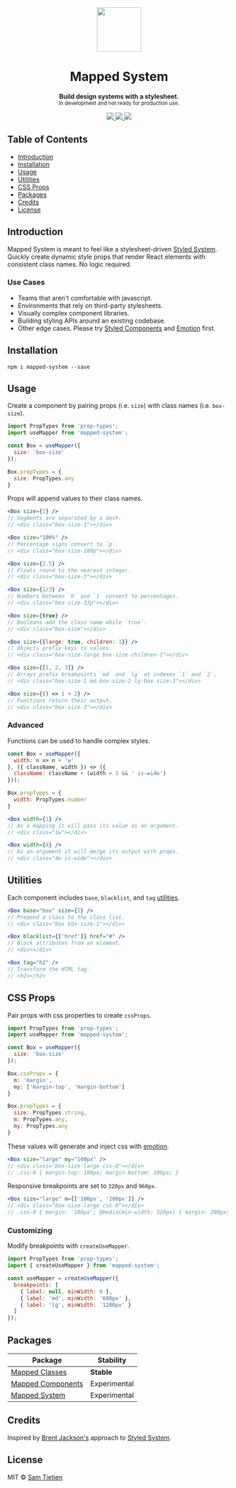 <div align="center">
  <img src="https://tietjeninteractive.com/projects/mapped-system/mapped-system.svg" width="100px" />
</div>

<h1 align="center">Mapped System</h1>

<p align="center"><strong>Build design systems with a stylesheet.</strong><br/><small>In development and not ready for production use.</small></p>

<div align="center">
  <a href="https://www.npmjs.com/package/@samtietjen/mapped-system">
    <img src="https://img.shields.io/badge/npm-v0.2.0-black.svg">
  </a>
  <a href="https://nodejs.org/api/documentation.html#documentation_stability_index">
    <img src="https://img.shields.io/badge/stability-experimental-black.svg">
  </a>
  <a href="https://opensource.org/licenses/MIT">
    <img src="https://img.shields.io/badge/license-MIT-black.svg">
  </a>
</div>

## Table of Contents
- [Introduction](#Introduction)
- [Installation](#Installation)
- [Usage](#Usage)
- [Utilities](#Utilities)
- [CSS Props](#CSS-Props)
- [Packages](#Packages)
- [Credits](#Credits)
- [License](#License)

## Introduction
Mapped System is meant to feel like a stylesheet-driven [Styled System](https://styled-system.com/). Quickly create dynamic style props that render React elements with consistent class names. No logic required.

### Use Cases
- Teams that aren't comfortable with javascript.
- Environments that rely on third-party stylesheets.
- Visually complex component libraries.
- Building styling APIs around an existing codebase.
- Other edge cases. Please try [Styled Components](https://styled-components.com/) and [Emotion](https://emotion.sh/) first.

## Installation

```shell
npm i mapped-system --save
```

## Usage
Create a component by pairing props (i.e. `size`) with class names (i.e. `box-size`).

```jsx
import PropTypes from 'prop-types';
import useMapper from 'mapped-system';

const Box = useMapper({
  size: 'box-size'
});

Box.propTypes = {
  size: PropTypes.any
}
```

Props will append values to their class names.

```jsx
<Box size={1} />
// Segments are separated by a dash.
// <div class="box-size-1"></div>

<Box size="100%" />
// Percentage signs convert to `p`.
// <div class="box-size-100p"></div>

<Box size={2.5} />
// Floats round to the nearest integer.
// <div class="box-size-3"></div>

<Box size={1/3} />
// Numbers between `0` and `1` convert to percentages.
// <div class="box-size-33p"></div>

<Box size={true} />
// Booleans add the class name while `true`.
// <div class="box-size"></div>

<Box size={{large: true, children: 1}} />
// Objects prefix keys to values.
// <div class="box-size-large box-size-children-1"></div>

<Box size={[1, 2, 3]} />
// Arrays prefix breakpoints `md` and `lg` at indexes `1` and `2`.
// <div class="box-size-1 md-box-size-2 lg-box-size-3"></div>

<Box size={() => 1 + 2} />
// Functions return their output.
// <div class="box-size-3"></div>
```

### Advanced

Functions can be used to handle complex styles.

```jsx
const Box = useMapper({
  width: n => n + 'w'
}, ({ className, width }) => ({
  className: className + (width > 3 && ' is-wide')
}));

Box.propTypes = {
  width: PropTypes.number
}

<Box width={1} />
// As a mapping it will pass its value as an argument.
// <div class="1w"></div>

<Box width={4} />
// As an argument it will merge its output with props.
// <div class="4w is-wide"></div>
```

## Utilities
Each component includes `base`, `blacklist`, and `tag` [utilities](packages/mapped-components#utilities).

```jsx
<Box base="box" size={1} /> 
// Prepend a class to the class list.
// <div class="box box-size-1"></div>

<Box blacklist={['href']} href="#" /> 
// Block attributes from an element.
// <div></div>

<Box tag="h2" /> 
// Transform the HTML tag.
// <h2></h2>
```

## CSS Props
Pair props with css properties to create `cssProps`.

```jsx
import PropTypes from 'prop-types';
import useMapper from 'mapped-system';

const Box = useMapper({
  size: 'box-size'
});

Box.cssProps = {
  m: 'margin',
  my: ['margin-top', 'margin-bottom']
}

Box.propTypes = {
  size: PropTypes.string,
  m: PropTypes.any,
  my: PropTypes.any
}
```

These values will generate and inject css with [emotion](https://emotion.sh).

```jsx
<Box size="large" my="100px" /> 
// <div class="box-size-large css-0"></div>
// .css-0 { margin-top: 100px; margin-bottom: 100px; }
```

Responsive breakpoints are set to `320px` and `960px`. 

```jsx
<Box size="large" m={['100px', '200px']} /> 
// <div class="box-size-large css-0"></div>
// .css-0 { margin: '100px'; @media(min-width: 320px) { margin: 200px; } }
```

### Customizing
Modify breakpoints with `createUseMapper`.

```jsx
import PropTypes from 'prop-types';
import { createUseMapper } from 'mapped-system';

const useMapper = createUseMapper({
  breakpoints: [
    { label: null, minWidth: 0 },
    { label: 'md', minWidth: '600px' },
    { label: 'lg', minWidth: '1200px' }
  ]
});
```

## Packages
| Package | Stability |
| ------- | --------- |
| [Mapped Classes](packages/mapped-classes) | **Stable** |
| [Mapped Components](packages/mapped-components) | Experimental |
| [Mapped System](packages/mapped-system) | Experimental |

## Credits
Inspired by [Brent Jackson's](https://jxnblk.com/) approach to [Styled System](https://styled-system.com/).

## License
MIT © [Sam Tietjen](https://samtietjen.com)